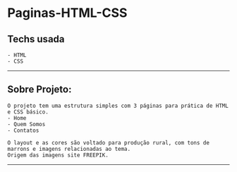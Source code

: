 # Paginas-HTML-CSS

## Techs usada 
```
- HTML 
- CSS
```
<hr>

## Sobre Projeto: 
```
O projeto tem uma estrutura simples com 3 páginas para prática de HTML e CSS básico.
- Home
- Quem Somos
- Contatos

O layout e as cores são voltado para produção rural, com tons de marrons e imagens relacionadas ao tema. 
Origem das imagens site FREEPIK.
```


<hr>




